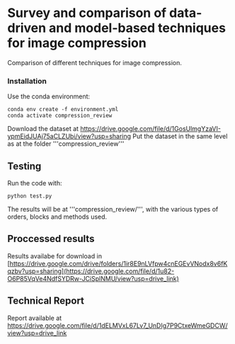 # Survey and comparison of data-driven and model-based techniques for image compression
Comparison of different techniques for image compression.

### Installation
Use the conda environment:

```
conda env create -f environment.yml
conda activate compression_review
```

Download the dataset at https://drive.google.com/file/d/1GosUlmgYzaVI-ypmEidJUAj75aCLZUbi/view?usp=sharing
Put the dataset in the same level as at the folder '''compression_review'''

## Testing
Run the code with:

```
python test.py
```
The results will be at '''compression_review/''', with the various types of orders, blocks and methods used.


## Proccessed results
Results availabe for download in [https://drive.google.com/drive/folders/1ir8E9nLVfpw4cnEGEvVNodx8v6fKqzbv?usp=sharing](https://drive.google.com/file/d/1u82-O6P85VqVe4NdfSYDRw-JCiSplNMU/view?usp=drive_link)


## Technical Report
Report available at https://drive.google.com/file/d/1dELMVxL67Lv7_UnDIg7P9CtxeWmeGDCW/view?usp=drive_link
